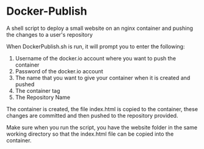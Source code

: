 # Docker-Publish
A shell script to deploy a small website on an nginx container and pushing the changes to a user's repository


When DockerPublish.sh is run, it will prompt you to enter the following:

1)	Username of the docker.io account where you want to push the container 
2)	Password of the docker.io account 
3)	The name that you want to give your container when it is created and pushed
4)	The container tag 
5)	The Repository Name


The container is created, the file index.html is copied to the container, these changes are committed and then pushed to the repository provided.

Make sure when you run the script, you have the website folder in the same working directory so that the index.html file can be copied into the container. 

